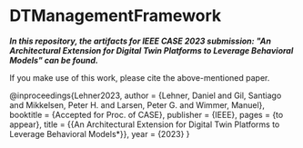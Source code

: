 # DTManagementFramework

___In this repository, the artifacts for IEEE CASE 2023 submission: "An Architectural Extension for Digital Twin Platforms to Leverage Behavioral Models" can be found.___

If you make use of this work, please cite the above-mentioned paper.  

@inproceedings{Lehner2023,
author = {Lehner, Daniel and Gil, Santiago and Mikkelsen, Peter H. and Larsen, Peter G. and Wimmer, Manuel},
booktitle = {Accepted for Proc. of CASE},
publisher = {IEEE},
pages = {to appear},
title = {{An Architectural Extension for Digital Twin Platforms to Leverage Behavioral Models*}},
year = {2023}
}
